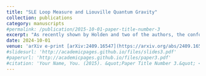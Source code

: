 ```yaml
---
title: "SLE Loop Measure and Liouville Quantum Gravity"
collection: publications
category: manuscripts
#permalink: /publication/2015-10-01-paper-title-number-3
excerpt: "As recently shown by Holden and two of the authors, the conformal welding of two Liouville quantum gravity (LQG) disks produces a canonical variant of SLE curve whose law is called the SLE loop measure. In this paper, we demonstrate how LQG can be used to study the SLE loop measure. Firstly, we show that for κ∈(8/3,8), the loop intensity measure of the conformal loop ensemble agrees with the SLE loop measure as defined by Zhan (2021). The former was initially considered by Kemppainen and Werner (2016) for κ∈(8/3,4], and the latter was constructed for κ∈(0,8). Secondly, we establish a duality for the SLE loop measure between κ and 16/κ. Thirdly, we obtain the exact formula for the moment of the electrical thickness for the shape (probability) measure of the SLE loop, which in the regime κ∈(8/3,8) was conjectured by Kenyon and Wilson (2004). This relies on the exact formulae for the reflection coefficient and the one-point disk correlation function in Liouville conformal field theory. Finally, we compute several multiplicative constants associated with the SLE loop measure, which are not only of intrinsic interest but also used in our companion paper relating the conformal loop ensemble to the imaginary DOZZ formulae."
date: 2024-10-01
venue: 'arXiv e-print [arXiv:2409.16547](https://arxiv.org/abs/2409.16547)'
#slidesurl: 'http://academicpages.github.io/files/slides3.pdf'
#paperurl: 'http://academicpages.github.io/files/paper3.pdf'
#citation: 'Your Name, You. (2015). &quot;Paper Title Number 3.&quot; <i>Journal 1</i>. 1(3).'
---
```

